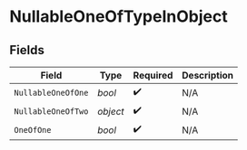 # NullableOneOfTypeInObject


## Fields

| Field              | Type               | Required           | Description        |
| ------------------ | ------------------ | ------------------ | ------------------ |
| `NullableOneOfOne` | *bool*             | :heavy_check_mark: | N/A                |
| `NullableOneOfTwo` | *object*           | :heavy_check_mark: | N/A                |
| `OneOfOne`         | *bool*             | :heavy_check_mark: | N/A                |